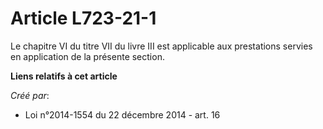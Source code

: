 # Article L723-21-1

Le chapitre VI du titre VII du livre III est applicable aux prestations servies en application de la présente section.

**Liens relatifs à cet article**

_Créé par_:

  - Loi n°2014-1554 du 22 décembre 2014 - art. 16
